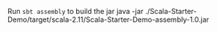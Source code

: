 Run `sbt assembly` to build the jar
java -jar ./Scala-Starter-Demo/target/scala-2.11/Scala-Starter-Demo-assembly-1.0.jar

